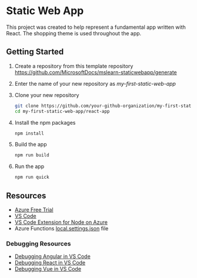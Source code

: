 # Static Web App

This project was created to help represent a fundamental app written with React. The shopping theme is used throughout the app.

## Getting Started

1. Create a repository from this template repository <https://github.com/MicrosoftDocs/mslearn-staticwebapp/generate>

1. Enter the name of your new repository as _my-first-static-web-app_

1. Clone your new repository

   ```bash
   git clone https://github.com/your-github-organization/my-first-static-web-app
   cd my-first-static-web-app/react-app
   ```

1. Install the npm packages

   ```bash
   npm install
   ```

1. Build the app

   ```bash
   npm run build
   ```

1. Run the app

   ```bash
   npm run quick
   ```

## Resources

- [Azure Free Trial](https://azure.microsoft.com/free/?wt.mc_id=mslearn_staticwebapp-github-jopapa)
- [VS Code](https://code.visualstudio.com?wt.mc_id=mslearn_staticwebapp-github-jopapa)
- [VS Code Extension for Node on Azure](https://marketplace.visualstudio.com/items?itemName=ms-vscode.vscode-node-azure-pack&WT.mc_id=mslearn_staticwebapp-github-jopapa)
- Azure Functions [local.settings.json](https://docs.microsoft.com/azure/azure-functions/functions-run-local#local-settings-file?WT.mc_id=mslearn_staticwebapp-github-jopapa) file

### Debugging Resources

- [Debugging Angular in VS Code](https://code.visualstudio.com/docs/nodejs/angular-tutorial?wt.mc_id=mslearn_staticwebapp-github-jopapa)
- [Debugging React in VS Code](https://code.visualstudio.com/docs/nodejs/reactjs-tutorial?wt.mc_id=mslearn_staticwebapp-github-jopapa)
- [Debugging Vue in VS Code](https://code.visualstudio.com/docs/nodejs/vuejs-tutorial?wt.mc_id=mslearn_staticwebapp-github-jopapa)

